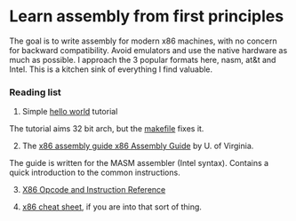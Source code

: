# Learn assembly from first principles

The goal is to write assembly for modern x86 machines, with no concern for
backward compatibility. Avoid emulators and use the native hardware as much as
possible. I approach the 3 popular formats here, nasm, at&t and Intel. This is a
kitchen sink of everything I find valuable.

### Reading list

1. Simple [hello world][hello] tutorial

The tutorial aims 32 bit arch, but the [makefile](nasm/Makefile) fixes it.

2. The [x86 assembly guide  x86 Assembly Guide][guide] by  U. of Virginia.

The guide is written for the MASM assembler (Intel syntax). Contains a quick
introduction to the common instructions.

3. [X86 Opcode and Instruction Reference][ref]

4. [x86 cheat sheet][cheat], if you are into that sort of thing.



[cheat]: https://cs.brown.edu/courses/cs033/docs/guides/x64_cheatsheet.pdf
[guide]: https://www.cs.virginia.edu/~evans/cs216/guides/x86.html
[hello]: http://asm.sourceforge.net/intro/hello.html
[ref]: http://ref.x86asm.net/coder64.html
